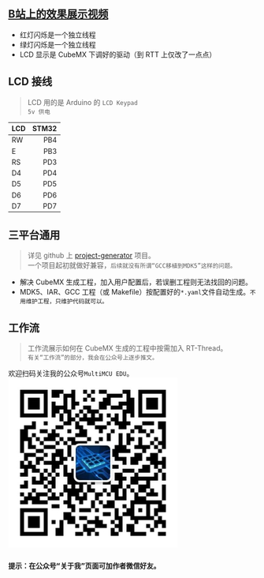 [B站上的效果展示视频](https://www.bilibili.com/video/av56761847)
---
* 红灯闪烁是一个独立线程
* 绿灯闪烁是一个独立线程
* LCD 显示是 CubeMX 下调好的驱动（到 RTT 上仅改了一点点）

LCD 接线
---
> LCD 用的是 Arduino 的 `LCD Keypad`<br>
> `5v 供电`

LCD    | STM32
:----- | -----:
RW     | PB4
E      | PB3
RS     | PD3
D4     | PD4
D5     | PD5
D6     | PD6
D7     | PD7

三平台通用
---
> 详见 github 上 [project-generator](https://github.com/project-generator/project_generator.git) 项目。<br>
> 一个项目起初就做好兼容，`后续就没有所谓“GCC移植到MDK5”这样的问题。`

* 解决 CubeMX 生成工程，加入用户配置后，若误删工程则无法找回的问题。
* MDK5、IAR、GCC 工程（或 Makefile）按配置好的`*.yaml`文件自动生成。`不用维护工程，只维护代码就可以。`

工作流
---
> 工作流展示如何在 CubeMX 生成的工程中按需加入 RT-Thread。<br>
> `有关“工作流”的部分，我会在公众号上逐步推文。`

欢迎扫码关注我的公众号`MultiMCU EDU`。<br>
![](https://github.com/SuWeipeng/img/raw/master/gongzonghao.jpg)<br>
### `提示：在公众号“关于我”页面可加作者微信好友。`

